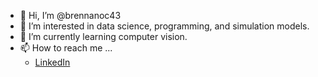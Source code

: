 - 👋 Hi, I’m @brennanoc43
- 👀 I’m interested in data science, programming, and simulation models.
- 🌱 I’m currently learning computer vision.
- 📫 How to reach me ...  
   * [LinkedIn](www.linkedin.com/in/brennan-oconnor)

<!---
brennanoc43/brennanoc43 is a ✨ special ✨ repository because its `README.md` (this file) appears on your GitHub profile.
You can click the Preview link to take a look at your changes.
--->
